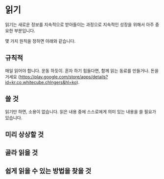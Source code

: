 # 읽기

읽기는 새로운 정보를 지속적으로 받아들이는 과정으로 지속적인 성장을 위해서 아주 중요한 부분입니다.

몇 가지 원칙을 정하면 아래와 같습니다.

## 규칙적

매일 읽어야 합니다. 운동 하듯이. 혼자 하기 힘들다면, 함께 읽는 동료를 만들거나. 돈을 거세요 (https://play.google.com/store/apps/details?id=kr.co.whitecube.chlngers&hl=ko).

## 쓸 것

읽기만 하면, 소용이 없습니다. 읽은 내용 중에 스스로에게 의미 있는 내용을 쓸 필요가 있습니다.

## 미리 상상할 것

## 골라 읽을 것

## 쉽게 읽을 수 있는 방법을 찾을 것